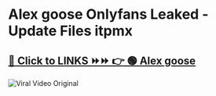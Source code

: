 
 # Alex goose Onlyfans Leaked - Update Files itpmx

## <h2><a href="https://clipsfans.com/Alex_goose&ref=git">🔗 Click to LINKS ⏩⏩ 👉 🟢 Alex goose </a></h2>

<a href="https://clipsfans.com/Alex_goose&ref=git" rel="nofollow" data-target="animated-image.originalLink"><img src="https://i.ibb.co.com/xMMVF88/686577567.gif" alt="Viral Video Original" style="max-width: 100%; display: inline-block;" data-target="animated-image.originalImage"></a>


